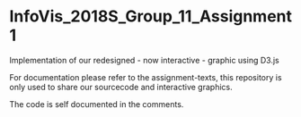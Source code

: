 # InfoVis_2018S_Group_11_Assignment1
Implementation of our redesigned - now interactive - graphic using D3.js

For documentation please refer to the assignment-texts, this repository is only used to share our sourcecode and interactive graphics.

The code is self documented in the comments.
